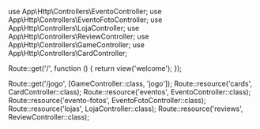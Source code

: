 use App\Http\Controllers\EventoController;
use App\Http\Controllers\EventoFotoController;
use App\Http\Controllers\LojaController;
use App\Http\Controllers\ReviewController;
use App\Http\Controllers\GameController;
use App\Http\Controllers\CardController;

Route::get('/', function () {
    return view('welcome');
});

Route::get('/jogo', [GameController::class, 'jogo']);
Route::resource('cards', CardController::class);
Route::resource('eventos', EventoController::class);
Route::resource('evento-fotos', EventoFotoController::class);
Route::resource('lojas', LojaController::class);
Route::resource('reviews', ReviewController::class);
